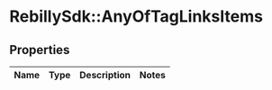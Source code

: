 # RebillySdk::AnyOfTagLinksItems

## Properties
Name | Type | Description | Notes
------------ | ------------- | ------------- | -------------

